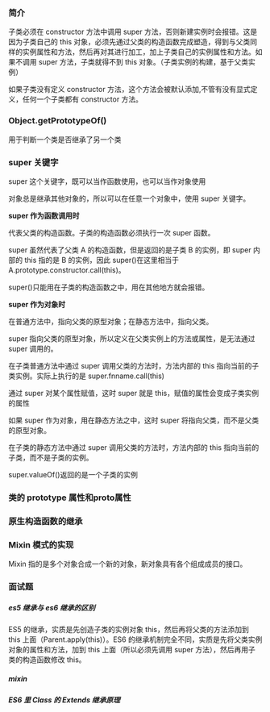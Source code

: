 ### 简介

子类必须在 constructor 方法中调用 super 方法，否则新建实例时会报错。这是因为子类自己的 this 对象，必须先通过父类的构造函数完成塑造，得到与父类同样的实例属性和方法，然后再对其进行加工，加上子类自己的实例属性和方法。如果不调用 super 方法，子类就得不到 this 对象。（子类实例的构建，基于父类实例）

如果子类没有定义 constructor 方法，这个方法会被默认添加,不管有没有显式定义，任何一个子类都有 constructor 方法。

### Object.getPrototypeOf()

用于判断一个类是否继承了另一个类

### super 关键字

super 这个关键字，既可以当作函数使用，也可以当作对象使用

对象总是继承其他对象的，所以可以在任意一个对象中，使用 super 关键字。

**super 作为函数调用时**

代表父类的构造函数。子类的构造函数必须执行一次 super 函数。

super 虽然代表了父类 A 的构造函数，但是返回的是子类 B 的实例，即 super 内部的 this 指的是 B 的实例，因此 super()在这里相当于 A.prototype.constructor.call(this)。

super()只能用在子类的构造函数之中，用在其他地方就会报错。

**super 作为对象时**

在普通方法中，指向父类的原型对象；在静态方法中，指向父类。

super 指向父类的原型对象，所以定义在父类实例上的方法或属性，是无法通过 super 调用的。

在子类普通方法中通过 super 调用父类的方法时，方法内部的 this 指向当前的子类实例。实际上执行的是 super.fnname.call(this)

通过 super 对某个属性赋值，这时 super 就是 this，赋值的属性会变成子类实例的属性

如果 super 作为对象，用在静态方法之中，这时 super 将指向父类，而不是父类的原型对象。

在子类的静态方法中通过 super 调用父类的方法时，方法内部的 this 指向当前的子类，而不是子类的实例。

super.valueOf()返回的是一个子类的实例

### 类的 prototype 属性和**proto**属性

### 原生构造函数的继承

### Mixin 模式的实现

Mixin 指的是多个对象合成一个新的对象，新对象具有各个组成成员的接口。

### 面试题

##### es5 继承与 es6 继承的区别

ES5 的继承，实质是先创造子类的实例对象 this，然后再将父类的方法添加到 this 上面（Parent.apply(this)）。ES6 的继承机制完全不同，实质是先将父类实例对象的属性和方法，加到 this 上面（所以必须先调用 super 方法），然后再用子类的构造函数修改 this。

##### mixin

##### ES6 里 Class 的 Extends 继承原理
